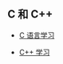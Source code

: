## C 和 C++



- [C 语言学习](https://gitee.com/kamaihamaiha/immoc_for_c)

- [C++ 学习](https://gitee.com/kamaihamaiha/immoc_for_cpp)

